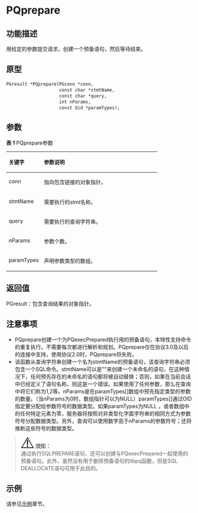 # PQprepare<a name="ZH-CN_TOPIC_0242380578"></a>

## 功能描述<a name="zh-cn_topic_0241735620_section1434210205519"></a>

用给定的参数提交请求，创建一个预备语句，然后等待结束。

## 原型<a name="zh-cn_topic_0241735620_section16371223113414"></a>

```
PGresult *PQprepare(PGconn *conn,
                    const char *stmtName,
                    const char *query,
                    int nParams,
                    const Oid *paramTypes);
```

## 参数<a name="zh-cn_topic_0241735620_zh-cn_topic_0237120432_zh-cn_topic_0059778852_s1c9b27937d964eaba00ae77fe1cd2c71"></a>

**表 1**  PQprepare参数

<a name="zh-cn_topic_0241735620_zh-cn_topic_0237120432_zh-cn_topic_0059778852_t82b61d38241342ffa2c83b3e50393841"></a>
<table><thead align="left"><tr id="zh-cn_topic_0241735620_zh-cn_topic_0237120432_zh-cn_topic_0059778852_r3ec068cec36347ccb83a7f18cf131215"><th class="cellrowborder" valign="top" width="23.27%" id="mcps1.2.3.1.1"><p id="zh-cn_topic_0241735620_zh-cn_topic_0237120432_zh-cn_topic_0059778852_a44a45da69b324aa4b5c1187191ec5c77"><a name="zh-cn_topic_0241735620_zh-cn_topic_0237120432_zh-cn_topic_0059778852_a44a45da69b324aa4b5c1187191ec5c77"></a><a name="zh-cn_topic_0241735620_zh-cn_topic_0237120432_zh-cn_topic_0059778852_a44a45da69b324aa4b5c1187191ec5c77"></a><strong id="zh-cn_topic_0241735620_zh-cn_topic_0237120432_zh-cn_topic_0059778852_a78fd62134c834d6ab90eace249f90f74"><a name="zh-cn_topic_0241735620_zh-cn_topic_0237120432_zh-cn_topic_0059778852_a78fd62134c834d6ab90eace249f90f74"></a><a name="zh-cn_topic_0241735620_zh-cn_topic_0237120432_zh-cn_topic_0059778852_a78fd62134c834d6ab90eace249f90f74"></a>关键字</strong></p>
</th>
<th class="cellrowborder" valign="top" width="76.73%" id="mcps1.2.3.1.2"><p id="zh-cn_topic_0241735620_zh-cn_topic_0237120432_zh-cn_topic_0059778852_aee2bc08a3b8f47bf81fb032ef089ba6d"><a name="zh-cn_topic_0241735620_zh-cn_topic_0237120432_zh-cn_topic_0059778852_aee2bc08a3b8f47bf81fb032ef089ba6d"></a><a name="zh-cn_topic_0241735620_zh-cn_topic_0237120432_zh-cn_topic_0059778852_aee2bc08a3b8f47bf81fb032ef089ba6d"></a><strong id="zh-cn_topic_0241735620_zh-cn_topic_0237120432_zh-cn_topic_0059778852_a51048b44452847fabe05c8633f0220cf"><a name="zh-cn_topic_0241735620_zh-cn_topic_0237120432_zh-cn_topic_0059778852_a51048b44452847fabe05c8633f0220cf"></a><a name="zh-cn_topic_0241735620_zh-cn_topic_0237120432_zh-cn_topic_0059778852_a51048b44452847fabe05c8633f0220cf"></a>参数说明</strong></p>
</th>
</tr>
</thead>
<tbody><tr id="zh-cn_topic_0241735620_zh-cn_topic_0237120432_zh-cn_topic_0059778852_r89c7807f135840058d4a248137b3ca08"><td class="cellrowborder" valign="top" width="23.27%" headers="mcps1.2.3.1.1 "><p id="zh-cn_topic_0241735620_p23111054217"><a name="zh-cn_topic_0241735620_p23111054217"></a><a name="zh-cn_topic_0241735620_p23111054217"></a>conn</p>
</td>
<td class="cellrowborder" valign="top" width="76.73%" headers="mcps1.2.3.1.2 "><p id="zh-cn_topic_0241735620_p1393801515211"><a name="zh-cn_topic_0241735620_p1393801515211"></a><a name="zh-cn_topic_0241735620_p1393801515211"></a>指向包含链接的对象指针。</p>
</td>
</tr>
<tr id="zh-cn_topic_0241735620_row12654138171218"><td class="cellrowborder" valign="top" width="23.27%" headers="mcps1.2.3.1.1 "><p id="zh-cn_topic_0241735620_p196562861213"><a name="zh-cn_topic_0241735620_p196562861213"></a><a name="zh-cn_topic_0241735620_p196562861213"></a>stmtName</p>
</td>
<td class="cellrowborder" valign="top" width="76.73%" headers="mcps1.2.3.1.2 "><p id="zh-cn_topic_0241735620_p6656788128"><a name="zh-cn_topic_0241735620_p6656788128"></a><a name="zh-cn_topic_0241735620_p6656788128"></a>需要执行的<em id="i2828137155814"><a name="i2828137155814"></a><a name="i2828137155814"></a>stmt</em>名称。</p>
</td>
</tr>
<tr id="zh-cn_topic_0241735620_row208051436101312"><td class="cellrowborder" valign="top" width="23.27%" headers="mcps1.2.3.1.1 "><p id="zh-cn_topic_0241735620_p48063363137"><a name="zh-cn_topic_0241735620_p48063363137"></a><a name="zh-cn_topic_0241735620_p48063363137"></a>query</p>
</td>
<td class="cellrowborder" valign="top" width="76.73%" headers="mcps1.2.3.1.2 "><p id="zh-cn_topic_0241735620_p188061636131313"><a name="zh-cn_topic_0241735620_p188061636131313"></a><a name="zh-cn_topic_0241735620_p188061636131313"></a>需要执行的查询字符串。</p>
</td>
</tr>
<tr id="zh-cn_topic_0241735620_row1088264091315"><td class="cellrowborder" valign="top" width="23.27%" headers="mcps1.2.3.1.1 "><p id="zh-cn_topic_0241735620_p18883164041313"><a name="zh-cn_topic_0241735620_p18883164041313"></a><a name="zh-cn_topic_0241735620_p18883164041313"></a>nParams</p>
</td>
<td class="cellrowborder" valign="top" width="76.73%" headers="mcps1.2.3.1.2 "><p id="zh-cn_topic_0241735620_p3883240141320"><a name="zh-cn_topic_0241735620_p3883240141320"></a><a name="zh-cn_topic_0241735620_p3883240141320"></a>参数个数。</p>
</td>
</tr>
<tr id="zh-cn_topic_0241735620_row76626539135"><td class="cellrowborder" valign="top" width="23.27%" headers="mcps1.2.3.1.1 "><p id="zh-cn_topic_0241735620_p366216534138"><a name="zh-cn_topic_0241735620_p366216534138"></a><a name="zh-cn_topic_0241735620_p366216534138"></a>paramTypes</p>
</td>
<td class="cellrowborder" valign="top" width="76.73%" headers="mcps1.2.3.1.2 "><p id="zh-cn_topic_0241735620_p1266320537138"><a name="zh-cn_topic_0241735620_p1266320537138"></a><a name="zh-cn_topic_0241735620_p1266320537138"></a>声明参数类型的数组。</p>
</td>
</tr>
</tbody>
</table>

## 返回值<a name="zh-cn_topic_0241735620_zh-cn_topic_0237120432_zh-cn_topic_0059778852_sd43c3bb519574fb68eae3b53fb1b652f"></a>

PGresult：包含查询结果的对象指针。

## 注意事项<a name="zh-cn_topic_0241735620_zh-cn_topic_0237120433_zh-cn_topic_0059777949_sb1b6942996a64e589fdfdfb1c00fa519"></a>

-   PQprepare创建一个为PQexecPrepared执行用的预备语句，本特性支持命令的重复执行，不需要每次都进行解析和规划。PQprepare仅在协议3.0及以后的连接中支持，使用协议2.0时，PQprepare将失败。
-   该函数从查询字符串创建一个名为stmtName的预备语句，该查询字符串必须包含一个SQL命令。stmtName可以是""来创建一个未命名的语句，在这种情况下，任何预先存在的未命名的语句都将被自动替换；否则，如果在当前会话中已经定义了语句名称，则这是一个错误。如果使用了任何参数，那么在查询中将它们称为$1,$2等。nParams是在paramTypes\[\]数组中预先指定类型的参数的数量。（当nParams为0时，数组指针可以为NULL）paramTypes\[\]通过OID指定要分配给参数符号的数据类型。如果paramTypes为NULL ，或者数组中的任何特定元素为零，服务器将按照对非类型化字面字符串的相同方式为参数符号分配数据类型。另外，查询可以使用数字高于nParams的参数符号；还将推断这些符号的数据类型。

>![](public_sys-resources/icon-notice.gif) **须知：**   
>通过执行SQLPREPARE语句，还可以创建与PQexecPrepared一起使用的预备语句。此外，虽然没有用于删除预备语句的libpq函数，但是SQL DEALLOCATE语句可用于此目的。  

## 示例<a name="zh-cn_topic_0241735620_section13066285525"></a>

请参见[示例](示例-libpq.md)章节。

